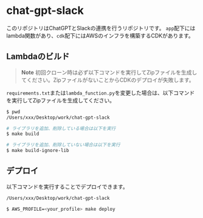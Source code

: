 # chat-gpt-slack

このリポジトリはChatGPTとSlackの連携を行うリポジトリです。
`app`配下にはlambda関数があり、`cdk`配下にはAWSのインフラを構築するCDKがあります。

## Lambdaのビルド

> **Note**
> 初回クローン時は必ず以下コマンドを実行してZipファイルを生成してください。ZipファイルがないことからCDKのデプロイが失敗します。

`requirements.txt`または`lambda_function.py`を変更した場合は、以下コマンドを実行してZipファイルを生成してください。

```sh
$ pwd
/Users/xxx/Desktop/work/chat-gpt-slack

# ライブラリを追加、削除している場合は以下を実行
$ make build

# ライブラリを追加、削除していない場合は以下を実行
$ make build-ignore-lib
```

## デプロイ

以下コマンドを実行することでデプロイできます。

```sh
/Users/xxx/Desktop/work/chat-gpt-slack

$ AWS_PROFILE=<your_profile> make deploy
```
